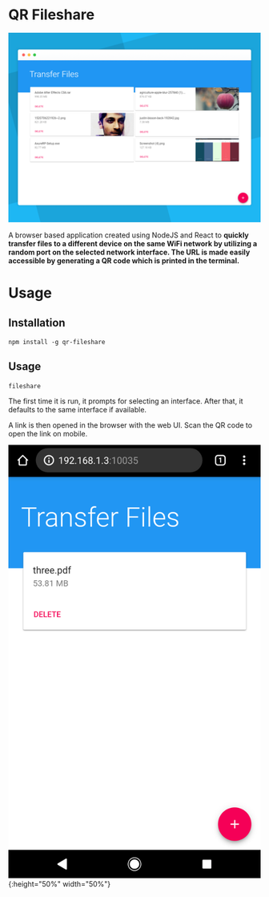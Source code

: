 # QR Fileshare

![Desktop Web Screenshot](assets/web-desktop-screenshot.png?raw=true)

A browser based application created using NodeJS and React to **quickly transfer files to a different device on the same WiFi network by utilizing a random port on the selected network interface. The URL is made easily accessible by generating a QR code which is printed in the terminal.**

# Usage

## Installation
```shell
npm install -g qr-fileshare
```
## Usage
```shell
fileshare
```
The first time it is run, it prompts for selecting an interface. After that, it defaults to the same interface if available.

A link is then opened in the browser with the web UI. Scan the QR code to open the link on mobile.

![Mobile Web Screenshot](assets/web-mobile-screenshot.png?raw=true){:height="50%" width="50%"}
